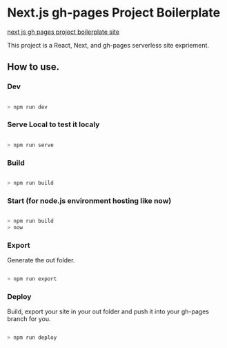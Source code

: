 # Next.js gh-pages Project Boilerplate

[next js gh pages project boilerplate site](https://thierryc.github.io/next-js-gh-pages-project-boilerplate/)

This project is a React, Next, and gh-pages serverless site expriement.

## How to use.

### Dev

```sh

> npm run dev

```

### Serve Local to test it localy

```sh

> npm run serve

```

### Build

```sh

> npm run build

```

### Start (for node.js environment hosting like now)

```sh

> npm run build
> now

```

### Export

Generate the out folder.

```sh

> npm run export

```

### Deploy

Build, export your site in your out folder and push it into your gh-pages branch for you.

```sh

> npm run deploy

```
